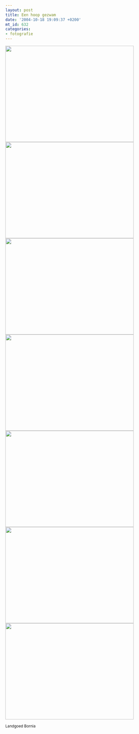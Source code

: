 ```yaml
---
layout: post
title: Een hoop gezwam
date: '2004-10-18 19:09:37 +0200'
mt_id: 632
categories:
- fotografie
---
```

<img src="{{ site.url }}/images/gezwam1.jpg" width="400" height="300" />

<img src="{{ site.url }}/images/gezwam2.jpg" width="400" height="300" />

<img src="{{ site.url }}/images/gezwam3.jpg" width="400" height="300" />

<img src="{{ site.url }}/images/gezwam4.jpg" width="400" height="300" />

<img src="{{ site.url }}/images/gezwam5.jpg" width="400" height="300" />

<img src="{{ site.url }}/images/gezwam6.jpg" width="400" height="300" />

<img src="{{ site.url }}/images/gezwam7.jpg" width="400" height="300" />

<small>Landgoed Bornia</small>
